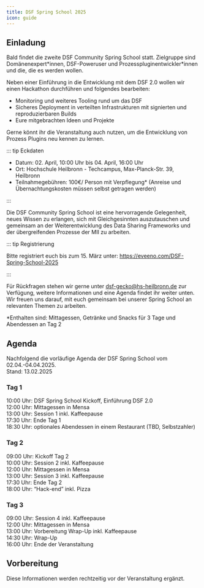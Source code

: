 ```yaml
---
title: DSF Spring School 2025
icon: guide
---
```


## Einladung 

Bald findet die zweite DSF Community Spring School statt. Zielgruppe sind Domänenexpert\*innen, DSF-Poweruser und Prozesspluginentwickler\*innen und die, die es werden wollen. 

Neben einer Einführung in die Entwicklung mit dem DSF 2.0 wollen wir einen Hackathon durchführen und folgendes bearbeiten:

- Monitoring und weiteres Tooling rund um das DSF
- Sicheres Deployment in verteilten Infrastrukturen mit signierten und reproduzierbaren Builds
- Eure mitgebrachten Ideen und Projekte

Gerne könnt ihr die Veranstaltung auch nutzen, um die Entwicklung von Prozess Plugins neu kennen zu lernen.

::: tip Eckdaten

- Datum: 02. April, 10:00 Uhr bis 04. April, 16:00 Uhr
- Ort: Hochschule Heilbronn - Techcampus, Max-Planck-Str. 39, Heilbronn
- Teilnahmegebühren: 100€/ Person mit Verpflegung* (Anreise und Übernachtungskosten müssen selbst getragen werden)

:::

Die DSF Community Spring School ist eine hervorragende Gelegenheit, neues Wissen zu erlangen, sich mit Gleichgesinnten auszutauschen und gemeinsam an der Weiterentwicklung des Data Sharing Frameworks und der übergreifenden Prozesse der MII zu arbeiten.

::: tip Registrierung

Bitte registriert euch bis zum 15. März unter: https://eveeno.com/DSF-Spring-School-2025

:::

Für Rückfragen stehen wir gerne unter dsf-gecko@hs-heilbronn.de zur Verfügung, weitere Informationen und eine Agenda findet ihr weiter unten.
Wir freuen uns darauf, mit euch gemeinsam bei unserer Spring School an relevanten Themen zu arbeiten.

\*Enthalten sind: Mittagessen, Getränke und Snacks für 3 Tage und Abendessen an Tag 2

## Agenda

Nachfolgend die vorläufige Agenda der DSF Spring School vom 02.04.-04.04.2025.  
Stand: 13.02.2025

### Tag 1

10:00 Uhr: DSF Spring School Kickoff, Einführung DSF 2.0  
12:00 Uhr: Mittagessen in Mensa  
13:00 Uhr: Session 1 inkl. Kaffeepause  
17:30 Uhr: Ende Tag 1  
18:30 Uhr: optionales Abendessen in einem Restaurant (TBD, Selbstzahler)  

### Tag 2

09:00 Uhr: Kickoff Tag 2  
10:00 Uhr: Session 2 inkl. Kaffeepause  
12:00 Uhr: Mittagessen in Mensa  
13:00 Uhr: Session 3 inkl. Kaffeepause  
17:30 Uhr: Ende Tag 2  
18:00 Uhr: “Hack-end” inkl. Pizza  

### Tag 3

09:00 Uhr: Session 4 inkl. Kaffeepause  
12:00 Uhr: Mittagessen in Mensa  
13:00 Uhr: Vorbereitung Wrap-Up inkl. Kaffeepause  
14:30 Uhr: Wrap-Up  
16:00 Uhr: Ende der Veranstaltung  

## Vorbereitung
Diese Informationen werden rechtzeitig vor der Veranstaltung ergänzt.
